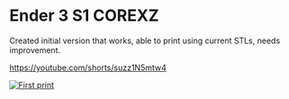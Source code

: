 # Ender 3 S1 COREXZ

Created initial version that works, able to print using current STLs, needs improvement.

https://youtube.com/shorts/suzz1N5mtw4

[![First print](https://img.youtube.com/vi/suzz1N5mtw4/0.jpg)](https://www.youtube.com/watch?v=suzz1N5mtw4)

